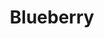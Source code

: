 ---
templateKey: blog-post
featuredpost: false
featuredimage: /assets/Blueberry.png
title: Blueberry
description: Fruit
testfield: 516
---